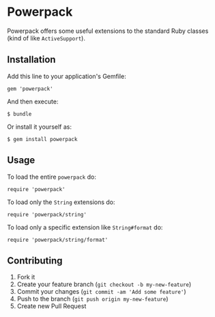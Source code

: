 # Powerpack

Powerpack offers some useful extensions to the standard Ruby classes (kind of like `ActiveSupport`).

## Installation

Add this line to your application's Gemfile:

    gem 'powerpack'

And then execute:

    $ bundle

Or install it yourself as:

    $ gem install powerpack

## Usage

To load the entire `powerpack` do:

```
require 'powerpack'
```

To load only the `String` extensions do:

```
require 'powerpack/string'
```

To load only a specific extension like `String#format` do:

```
require 'powerpack/string/format'
```

## Contributing

1. Fork it
2. Create your feature branch (`git checkout -b my-new-feature`)
3. Commit your changes (`git commit -am 'Add some feature'`)
4. Push to the branch (`git push origin my-new-feature`)
5. Create new Pull Request
